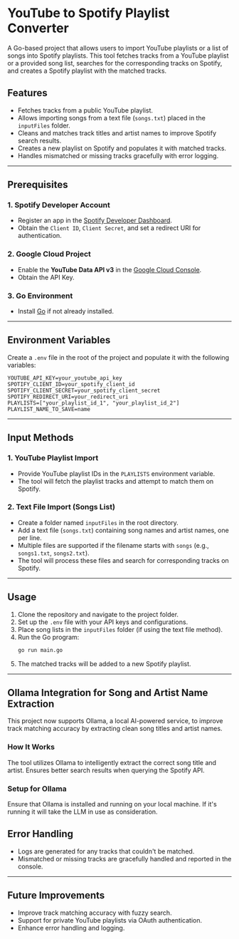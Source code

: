 # YouTube to Spotify Playlist Converter

A Go-based project that allows users to import YouTube playlists or a list of songs into Spotify playlists. This tool fetches tracks from a YouTube playlist or a provided song list, searches for the corresponding tracks on Spotify, and creates a Spotify playlist with the matched tracks.

## Features

- Fetches tracks from a public YouTube playlist.
- Allows importing songs from a text file (`songs.txt`) placed in the `inputFiles` folder.
- Cleans and matches track titles and artist names to improve Spotify search results.
- Creates a new playlist on Spotify and populates it with matched tracks.
- Handles mismatched or missing tracks gracefully with error logging.

---

## Prerequisites

### 1. **Spotify Developer Account**
- Register an app in the [Spotify Developer Dashboard](https://developer.spotify.com/dashboard/).
- Obtain the `Client ID`, `Client Secret`, and set a redirect URI for authentication.

### 2. **Google Cloud Project**
- Enable the **YouTube Data API v3** in the [Google Cloud Console](https://console.cloud.google.com/).
- Obtain the API Key.

### 3. **Go Environment**
- Install [Go](https://golang.org/dl/) if not already installed.

---

## Environment Variables

Create a `.env` file in the root of the project and populate it with the following variables:

```plaintext
YOUTUBE_API_KEY=your_youtube_api_key
SPOTIFY_CLIENT_ID=your_spotify_client_id
SPOTIFY_CLIENT_SECRET=your_spotify_client_secret
SPOTIFY_REDIRECT_URI=your_redirect_uri
PLAYLISTS=["your_playlist_id_1", "your_playlist_id_2"]
PLAYLIST_NAME_TO_SAVE=name
```

---

## Input Methods

### 1. **YouTube Playlist Import**
- Provide YouTube playlist IDs in the `PLAYLISTS` environment variable.
- The tool will fetch the playlist tracks and attempt to match them on Spotify.

### 2. **Text File Import (Songs List)**
- Create a folder named `inputFiles` in the root directory.
- Add a text file (`songs.txt`) containing song names and artist names, one per line.
- Multiple files are supported if the filename starts with `songs` (e.g., `songs1.txt`, `songs2.txt`).
- The tool will process these files and search for corresponding tracks on Spotify.

---

## Usage

1. Clone the repository and navigate to the project folder.
2. Set up the `.env` file with your API keys and configurations.
3. Place song lists in the `inputFiles` folder (if using the text file method).
4. Run the Go program:
   ```sh
   go run main.go
   ```
5. The matched tracks will be added to a new Spotify playlist.

---



## Ollama Integration for Song and Artist Name Extraction
This project now supports Ollama, a local AI-powered service, to improve track matching accuracy by extracting clean song titles and artist names.

### How It Works
The tool utilizes Ollama to intelligently extract the correct song title and artist.
Ensures better search results when querying the Spotify API.
### Setup for Ollama
Ensure that Ollama is installed and running on your local machine. If it's running it will take the LLM in use as consideration.
## Error Handling

- Logs are generated for any tracks that couldn't be matched.
- Mismatched or missing tracks are gracefully handled and reported in the console.

---

## Future Improvements

- Improve track matching accuracy with fuzzy search.
- Support for private YouTube playlists via OAuth authentication.
- Enhance error handling and logging.

